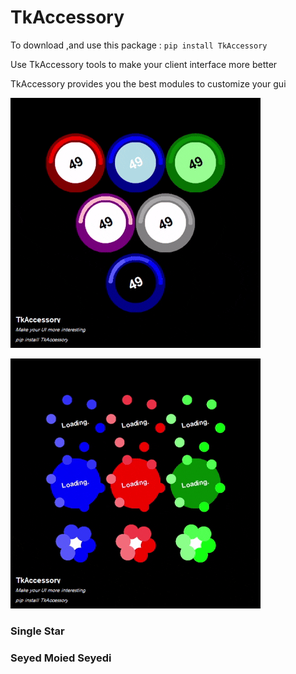 # TkAccessory

To download ,and use this package : `pip install TkAccessory`

Use TkAccessory tools to make your client interface more better

TkAccessory provides you the best modules to customize your gui

![Progress bars](https://github.com/SingleStar2023/TkAccessory/blob/progress-samples/TkToolsProgress.gif?raw=true)

![Loading styles](https://github.com/SingleStar2023/TkAccessory/blob/loading-samples/TkToolsLoading.gif?raw=true)

### Single Star
### Seyed Moied Seyedi 